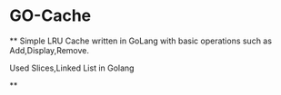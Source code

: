 # GO-Cache

**
Simple LRU Cache written in GoLang with basic operations such as Add,Display,Remove.

Used Slices,Linked List in Golang

**
